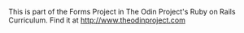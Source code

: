 This is part of the Forms Project in The Odin Project's Ruby on Rails Curriculum. Find it at http://www.theodinproject.com
